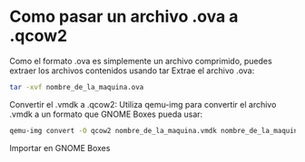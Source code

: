 # Como pasar un archivo .ova a .qcow2
Como el formato .ova es simplemente un archivo comprimido, puedes extraer los archivos contenidos usando tar
Extrae el archivo .ova:

```bash
tar -xvf nombre_de_la_maquina.ova
```

Convertir el .vmdk a .qcow2: Utiliza qemu-img para convertir el archivo .vmdk a un formato que GNOME Boxes pueda usar:

```bash
qemu-img convert -O qcow2 nombre_de_la_maquina.vmdk nombre_de_la_maquina.qcow2
```

Importar en GNOME Boxes
